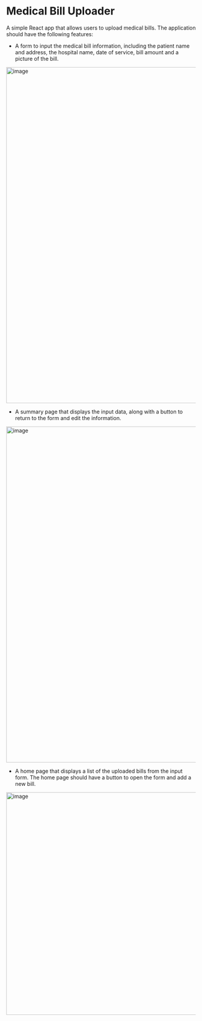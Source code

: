 <h1>Medical Bill Uploader</h1>

A simple React app that allows users to upload medical bills. The application should have the following features:

- A form to input the medical bill information, including the patient name and address, the hospital name, date of service, bill amount and a picture of the bill.
<img width="892" alt="image" src="https://github.com/ksbirada/medical-bill-app/assets/125707168/c4562943-577b-4d17-a861-7971c06199f3">

  
- A summary page that displays the input data, along with a button to return to the form and edit the information.
<img width="892" alt="image" src="https://github.com/ksbirada/medical-bill-app/assets/125707168/e4fb56d1-cafe-44f4-9cef-229f141a57f8">

  
- A home page that displays a list of the uploaded bills from the input form. The home page should have a button to open the form and add a new bill.

<img width="591" alt="image" src="https://github.com/ksbirada/medical-bill-app/assets/125707168/0c9216b9-d2b9-4324-8cb3-fa9b00cb0aa7">




